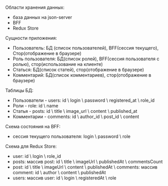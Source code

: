 Области хранения данных:

-   база данных на json-server
-   BFF
-   Redux Store

Сущности приложения:

-   Пользователь: БД (список пользователей), BFF(сессия текущего), Стор(отображение в браузере)
-   Роль пользователя: БД(список ролей), BFF(сессия пользователя с ролью), стор(использование на клиенте)
-   Статься: БД(список статей), стор(отображение в браузере)
-   Комментарий: БД(список комментариев), стор(отображение в браузере)

Таблицы БД:

-   Пользователи - users: id \ login \ password \ registered_at \ role_id
-   Роли - role: id \ name
-   Статья - posts: id \ title \ image_url \ content \ published_at
-   Комментарии - comments: id \ author_id \ post_id \ content

Схема состояния на BFF:

-   сессия текущего пользователя: login \ password \ role

Схема для Redux Store:

-   user: id \ login \ role_id
-   posts: массив post: id \ title \ imageUrl \ publishedAt \ commentsCount
-   post: id \ title \ imageUrl \ content \ publishedAt \ comments: массив comment: id \ author \ content \ publishedAt
-   users: массив user: id \ login \ registeredAt \ role
